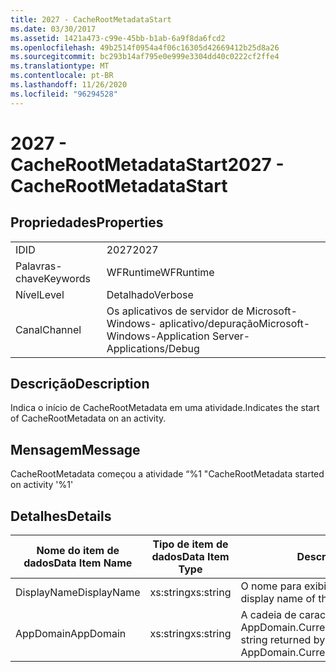 ```yaml
---
title: 2027 - CacheRootMetadataStart
ms.date: 03/30/2017
ms.assetid: 1421a473-c99e-45bb-b1ab-6a9f8da6fcd2
ms.openlocfilehash: 49b2514f0954a4f06c16305d42669412b25d8a26
ms.sourcegitcommit: bc293b14af795e0e999e3304dd40c0222cf2ffe4
ms.translationtype: MT
ms.contentlocale: pt-BR
ms.lasthandoff: 11/26/2020
ms.locfileid: "96294528"
---
```

# <a name="2027---cacherootmetadatastart"></a><span data-ttu-id="092c6-102">2027 - CacheRootMetadataStart</span><span class="sxs-lookup"><span data-stu-id="092c6-102">2027 - CacheRootMetadataStart</span></span>

## <a name="properties"></a><span data-ttu-id="092c6-103">Propriedades</span><span class="sxs-lookup"><span data-stu-id="092c6-103">Properties</span></span>  
  
|||  
|-|-|  
|<span data-ttu-id="092c6-104">ID</span><span class="sxs-lookup"><span data-stu-id="092c6-104">ID</span></span>|<span data-ttu-id="092c6-105">2027</span><span class="sxs-lookup"><span data-stu-id="092c6-105">2027</span></span>|  
|<span data-ttu-id="092c6-106">Palavras-chave</span><span class="sxs-lookup"><span data-stu-id="092c6-106">Keywords</span></span>|<span data-ttu-id="092c6-107">WFRuntime</span><span class="sxs-lookup"><span data-stu-id="092c6-107">WFRuntime</span></span>|  
|<span data-ttu-id="092c6-108">Nível</span><span class="sxs-lookup"><span data-stu-id="092c6-108">Level</span></span>|<span data-ttu-id="092c6-109">Detalhado</span><span class="sxs-lookup"><span data-stu-id="092c6-109">Verbose</span></span>|  
|<span data-ttu-id="092c6-110">Canal</span><span class="sxs-lookup"><span data-stu-id="092c6-110">Channel</span></span>|<span data-ttu-id="092c6-111">Os aplicativos de servidor de Microsoft-Windows- aplicativo/depuração</span><span class="sxs-lookup"><span data-stu-id="092c6-111">Microsoft-Windows-Application Server-Applications/Debug</span></span>|  
  
## <a name="description"></a><span data-ttu-id="092c6-112">Descrição</span><span class="sxs-lookup"><span data-stu-id="092c6-112">Description</span></span>  

 <span data-ttu-id="092c6-113">Indica o início de CacheRootMetadata em uma atividade.</span><span class="sxs-lookup"><span data-stu-id="092c6-113">Indicates the start of CacheRootMetadata on an activity.</span></span>  
  
## <a name="message"></a><span data-ttu-id="092c6-114">Mensagem</span><span class="sxs-lookup"><span data-stu-id="092c6-114">Message</span></span>  

 <span data-ttu-id="092c6-115">CacheRootMetadata começou a atividade “%1 "</span><span class="sxs-lookup"><span data-stu-id="092c6-115">CacheRootMetadata started on activity '%1'</span></span>  
  
## <a name="details"></a><span data-ttu-id="092c6-116">Detalhes</span><span class="sxs-lookup"><span data-stu-id="092c6-116">Details</span></span>  
  
|<span data-ttu-id="092c6-117">Nome do item de dados</span><span class="sxs-lookup"><span data-stu-id="092c6-117">Data Item Name</span></span>|<span data-ttu-id="092c6-118">Tipo de item de dados</span><span class="sxs-lookup"><span data-stu-id="092c6-118">Data Item Type</span></span>|<span data-ttu-id="092c6-119">Descrição</span><span class="sxs-lookup"><span data-stu-id="092c6-119">Description</span></span>|  
|--------------------|--------------------|-----------------|  
|<span data-ttu-id="092c6-120">DisplayName</span><span class="sxs-lookup"><span data-stu-id="092c6-120">DisplayName</span></span>|<span data-ttu-id="092c6-121">xs:string</span><span class="sxs-lookup"><span data-stu-id="092c6-121">xs:string</span></span>|<span data-ttu-id="092c6-122">O nome para exibição de atividade.</span><span class="sxs-lookup"><span data-stu-id="092c6-122">The display name of the activity.</span></span>|  
|<span data-ttu-id="092c6-123">AppDomain</span><span class="sxs-lookup"><span data-stu-id="092c6-123">AppDomain</span></span>|<span data-ttu-id="092c6-124">xs:string</span><span class="sxs-lookup"><span data-stu-id="092c6-124">xs:string</span></span>|<span data-ttu-id="092c6-125">A cadeia de caracteres retornada por AppDomain.CurrentDomain.FriendlyName.</span><span class="sxs-lookup"><span data-stu-id="092c6-125">The string returned by AppDomain.CurrentDomain.FriendlyName.</span></span>|
